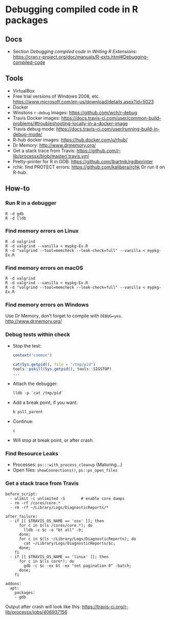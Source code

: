 
# Debugging compiled code in R packages

## Docs

  - Section *Debugging compiled code* in *Writing R Extensions*:
    <https://cran.r-project.org/doc/manuals/R-exts.html#Debugging-compiled-code>

## Tools

  - VirtualBox
  - Free trial versions of Windows 2008, etc.
    <https://www.microsoft.com/en-us/download/details.aspx?id=5023>
  - Docker
  - Winstons `r-debug` images: <https://github.com/wch/r-debug>
  - Travis Docker images:
    <https://docs.travis-ci.com/user/common-build-problems/#troubleshooting-locally-in-a-docker-image>
  - Travis debug mode:
    <https://docs.travis-ci.com/user/running-build-in-debug-mode/>
  - R-hub docker images: <https://hub.docker.com/u/rhub/>
  - Dr Memory: <http://www.drmemory.org/>
  - Get a stack trace from Travis:
    <https://github.com/r-lib/processx/blob/master/.travis.yml>
  - Pretty-printer for R in GDB:
    <https://github.com/lbartnik/rgdbprinter>
  - rchk: find PROTECT errors: <https://github.com/kalibera/rchk> Or run
    it on R-hub.

## How-to

### Run R in a debugger

    R -d gdb
    R -d lldb

### Find memory errors on Linux

    R -d valgrind
    R -d valgrind --vanilla < mypkg-Ex.R
    R -d "valgrind --tool=memcheck --leak-check=full" --vanilla < mypkg-Ex.R

### Find memory errors on macOS

    R -d valgrind
    R -d valgrind --vanilla < mypkg-Ex.R
    R -d "valgrind --tool=memcheck --leak-check=full" --vanilla < mypkg-Ex.R

### Find memory errors on Windows

Use Dr Memory, don’t forget to compile with `DEBUG=yes`.
<http://www.drmemory.org/>

### Debug tests within check

  - Stop the test:
    
    ``` r
    context("common")
    
    cat(Sys.getpid(), file = "/tmp/pid")
    tools::pskill(Sys.getpid(), tools::SIGSTOP)
    ...
    ```

  - Attach the debugger:
    
        lldb -p `cat /tmp/pid`

  - Add a break point, if you want:
    
        b psll_parent

  - Continue:
    
    ``` 
    c
    ```

  - Will stop at break point, or after crash.

### Find Resource Leaks

  - Processes: `ps:::with_process_cleanup` (Maturing…)
  - Open files: `showConnections()`, `ps::ps_open_files`

### Get a stack trace from Travis

    before_script:
      - ulimit -c unlimited -S       # enable core dumps
      - rm -rf /cores/core.*
      - rm -rf ~/Library/Logs/DiagnosticReports/*
    
    after_failure:
      - if [[ $TRAVIS_OS_NAME == 'osx' ]]; then
          for c in $(ls /cores/core.*); do
            lldb -c $c -o "bt all" -b;
          done;
          for c in $(ls ~/Library/Logs/DiagnosticReports); do
            cat ~/Library/Logs/DiagnosticReports/$c;
          done;
        fi
      - if [[ $TRAVIS_OS_NAME == 'linux' ]]; then
          for c in $(ls core*); do
            gdb -c $c -ex bt -ex "set pagination 0" -batch;
          done;
        fi
    
    addons:
      apt:
        packages:
        - gdb

Output after crash will look like this:
<https://travis-ci.org/r-lib/processx/jobs/406937156>
